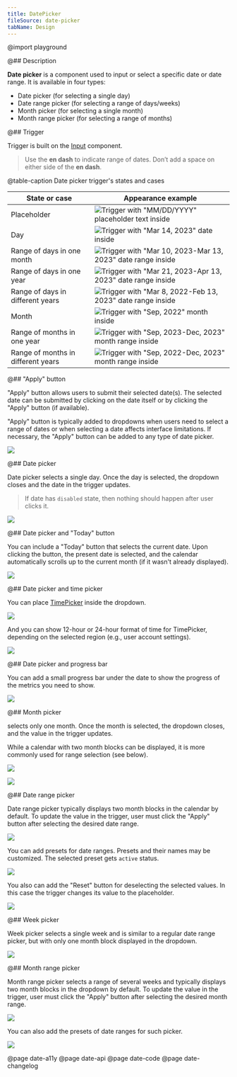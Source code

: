 ```yaml
---
title: DatePicker
fileSource: date-picker
tabName: Design
---
```


@import playground

@## Description

**Date picker** is a component used to input or select a specific date or date range. It is available in four types:

- Date picker (for selecting a single day)
- Date range picker (for selecting a range of days/weeks)
- Month picker (for selecting a single month)
- Month range picker (for selecting a range of months)

@## Trigger

Trigger is built on the [Input](/components/input/) component.

> Use the **en dash** to indicate range of dates. Don’t add a space on either side of the **en dash**.
<!-- > _For example: "Mar 4–10, 2022"._ -->

@table-caption Date picker trigger's states and cases

| State or case                      | Appearance example                    |
| ---------------------------------- | ------------------------------------- |
| Placeholder                        | ![Trigger with "MM/DD/YYYY" placeholder text inside](static/placeholder.png)    |
| Day                                | ![Trigger with "Mar 14, 2023" date inside](static/date-trigger-1.png) |
| Range of days in one month         | ![Trigger with "Mar 10, 2023-Mar 13, 2023" date range inside](static/date-trigger-2.png) |
| Range of days in one year          | ![Trigger with "Mar 21, 2023-Apr 13, 2023" date range inside](static/date-trigger-3.png) |
| Range of days in different years   | ![Trigger with "Mar 8, 2022-Feb 13, 2023" date range inside](static/date-trigger-4.png) |
| Month                              | ![Trigger with "Sep, 2022" month inside](static/date-trigger-5.png) |
| Range of months in one year        | ![Trigger with "Sep, 2023-Dec, 2023" month range inside](static/date-trigger-6.png) |
| Range of months in different years | ![Trigger with "Sep, 2022-Dec, 2023" month range inside](static/date-trigger-7.png) |

@## "Apply" button

"Apply" button allows users to submit their selected date(s). The selected date can be submitted by clicking on the date itself or by clicking the "Apply" button (if available).

"Apply" button is typically added to dropdowns when users need to select a range of dates or when selecting a date affects interface limitations. If necessary, the "Apply" button can be added to any type of date picker.

![](static/daterangepicker-normal.png)

@## Date picker

Date picker selects a single day. Once the day is selected, the dropdown closes and the date in the trigger updates.

> If date has `disabled` state, then nothing should happen after user clicks it.

![](static/timepicker-norma-opened.png)

@## Date picker and "Today" button

You can include a "Today" button that selects the current date. Upon clicking the button, the present date is selected, and the calendar automatically scrolls up to the current month (if it wasn't already displayed).

![](static/timepicker-today-style.png)

@## Date picker and time picker

You can place [TimePicker](/components/time-picker/) inside the dropdown.

![](static/datepicker-timepicker-normal.png)

And you can show 12-hour or 24-hour format of time for TimePicker, depending on the selected region (e.g., user account settings).

![](static/datepicker-timepicker-12h-24h.png)

@## Date picker and progress bar

You can add a small progress bar under the date to show the progress of the metrics you need to show.

![](static/timepicker-metric-normal.png)

@## Month picker

selects only one month. Once the month is selected, the dropdown closes, and the value in the trigger updates.

While a calendar with two month blocks can be displayed, it is more commonly used for range selection (see below).

![](static/monthpicker-normal-2sizes.png)

![](static/monthpicker-paddings-row.png)

@## Date range picker

Date range picker typically displays two month blocks in the calendar by default. To update the value in the trigger, user must click the "Apply" button after selecting the desired date range.

![](static/daterangepicker-normal.png)

You can add presets for date ranges. Presets and their names may be customized. The selected preset gets `active` status.

![](static/daterangepicker-custom-presets.png)

You also can add the "Reset" button for deselecting the selected values. In this case the trigger changes its value to the placeholder.

![](static/daterangepicker-reset-buttons.png)

@## Week picker

Week picker selects a single week and is similar to a regular date range picker, but with only one month block displayed in the dropdown.

![](static/weekpicker.png)

@## Month range picker

Month range picker selects a range of several weeks and typically displays two month blocks in the dropdown by default. To update the value in the trigger, user must click the "Apply" button after selecting the desired month range.

![](static/monthrangepicker-normal.png)

You can also add the presets of date ranges for such picker.

![](static/monthrangepicker-presets.png)

@page date-a11y
@page date-api
@page date-code
@page date-changelog
